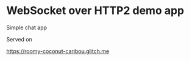 # WebSocket over HTTP2 demo app

Simple chat app

Served on

https://roomy-coconut-caribou.glitch.me
